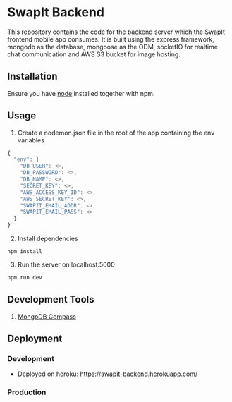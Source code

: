 # SwapIt Backend

This repository contains the code for the backend server which the SwapIt frontend mobile app consumes. It is built using the express framework, mongodb as the database, mongoose as the ODM, socketIO for realtime chat communication and AWS S3 bucket for image hosting.

## Installation

Ensure you have [node](https://nodejs.org/en/download/) installed together with npm.

## Usage

1. Create a nodemon.json file in the root of the app containing the env variables

```javascript
{
  "env": {
    "DB_USER": <>,
    "DB_PASSWORD": <>,
    "DB_NAME": <>,
    "SECRET_KEY": <>,
    "AWS_ACCESS_KEY_ID": <>,
    "AWS_SECRET_KEY": <>,
    "SWAPIT_EMAIL_ADDR": <>,
    "SWAPIT_EMAIL_PASS": <>
  }
}

```

2. Install dependencies

```
npm install
```

3. Run the server on localhost:5000

```bash
npm run dev
```

## Development Tools

1. [MongoDB Compass](https://www.mongodb.com/try/download/compass)

## Deployment

### Development 

- Deployed on heroku: https://swapit-backend.herokuapp.com/

### Production
